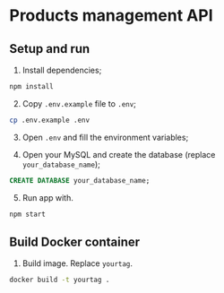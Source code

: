 # Products management API

## Setup and run

1. Install dependencies;

```bash
npm install
```

2. Copy `.env.example` file to `.env`;

```bash
cp .env.example .env
```

3. Open `.env` and fill the environment variables;

4. Open your MySQL and create the database (replace `your_database_name`);

```sql
CREATE DATABASE your_database_name;
```

5. Run app with.

```bash
npm start
```

## Build Docker container

1. Build image. Replace `yourtag`.

```bash
docker build -t yourtag .
```
